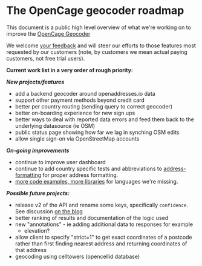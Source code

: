 The OpenCage geocoder roadmap
====================

This document is a public high level overview of what we're working on to improve the [OpenCage Geocoder](https://geocoder.opencagedata.com)

We welcome [your feedback](https://geocoder.opencagedata.com/contact) and will steer our efforts to those features most requested by our customers (note, by customers we mean actual paying customers, not free trial users).

**Current work list in a very order of rough priority:**

***New projects/features***
- add a backend geocoder around openaddresses.io data
- support other payment methods beyond credit card
- better per country routing (sending query to correct geocoder)
- better on-boarding experience for new sign ups
- better ways to deal with reported data errors and feed them back to the underlying datasource (ie OSM)
- public status page showing how far we lag in synching OSM edits
- allow single sign-on via OpenStreetMap accounts

***On-going improvements***
- continue to improve user dashboard
- continue to add country specific tests and abbreviations to [address-formatting](https://github.com/opencagedata/address-formatting) for proper address formatting.
- [more code examples, more libraries](https://geocoder.opencagedata.com/code) for languages we're missing.

***Possible future projects:***
- release v2 of the API and rename some keys, specifically `confidence`. See discussion [on the blog](http://blog.opencagedata.com/post/127899935808/changing-confidence-scoring) 
- better ranking of results and documentation of the logic used
- new "annotations" - ie adding additional data to responses for example 
  - elevation?
- allow client to specify "strict=1" to get exact coordinates of a postcode rather than first finding nearest address and returning coordinates of that address
- geocoding using celltowers (opencellid database)


